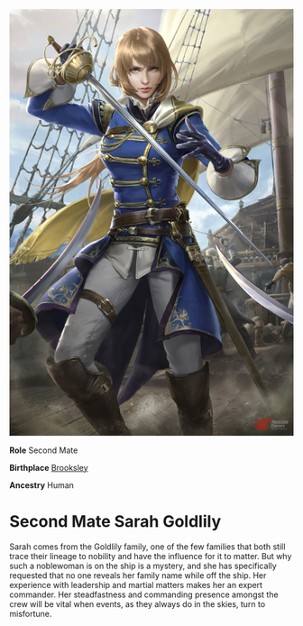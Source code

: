 <InfoBox>
    
![Character Art](./img/sarah.png)
    
**Role** Second Mate
    
**Birthplace** [Brooksley](/places/minor_towns#brooksley)

**Ancestry** Human

</InfoBox>

# Second Mate Sarah Goldlily
<Badge type="info" text="She/Her"/>

Sarah comes from the Goldlily family, one of the few families that both still trace their lineage to nobility and have the influence for it to matter. But why such a noblewoman is on the ship is a mystery, and she has specifically requested that no one reveals her family name while off the ship. Her experience with leadership and martial matters makes her an expert commander. Her steadfastness and commanding presence amongst the crew will be vital when events, as they always do in the skies, turn to misfortune. 
